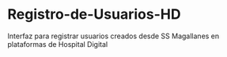 # Registro-de-Usuarios-HD
Interfaz para registrar usuarios creados desde SS Magallanes en plataformas de Hospital Digital
